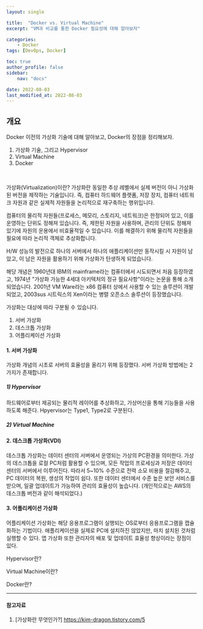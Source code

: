 ```yaml
---
layout: single

title:  "Docker vs. Virtual Machine"
excerpt: "VM과 비교를 통한 Docker 필요성에 대해 알아보자"

categories:
    - Docker
tags: [DevOps, Docker]

toc: true
author_profile: false
sidebar:
    nav: "docs"

date: 2022-08-03
last_modified_at: 2022-08-03
---
```


## 개요
Docker 이전의 가상화 기술에 대해 알아보고, Docker의 장점을 정리해보자.
1. 가상화 기술, 그리고 Hypervisor
2. Virtual Machine
3. Docker
<br>

가상화(Virtualization)이란?
가상화란 동일한 추상 레벨에서 실제 버전이 아니 가상화된 버전을 제작하는 기술입니다. 즉, 컴퓨터 하드웨어 플랫폼, 저장 장치, 컴퓨터 네트워크 자원과 같은 실제적 자원들을 논리적으로 재구축하는 행위입니다.

컴퓨터의 물리적 자원들(프로세스, 메모리, 스토리지, 네트워크)은 한정되어 있고, 이를 운영하는 단위도 정해져 있습니다.
즉, 제한된 자원을 사용하며, 관리의 단위도 정해져 있기에 자원의 운용에서 비효율적일 수 있습니다.
이를 해결하기 위해 물리적 자원들을 필요에 따라 논리적 객체로 추상화합니다.

H/W 성능의 발전으로 하나의 서버에서 하나의 애플리케이션만 동작시킬 시 
자원이 남았고, 이 남은 자원을 활용하기 위해 가상화가 탄생하게 되었습니다.

해당 개념은 1960년대 IBM의 mainframe라는 컴퓨터에서 시도되면서 처음 등장하였고, 1974년 "가상화 가능한 4세대 아키텍처의 정규 필요사항"이라는 논문을 통해 소개 되었습니다. 2001년 VM Ware라는 x86 컴퓨터 상에서 사용할 수 있는 솔루션이 개발되었고, 2003sus 시트릭스의 Xen이라는 병렬 오픈소스 솔루션이 등장했습니다.

가상화는 대상에 따라 구분될 수 있습니다.
1. 서버 가상화
2. 데스크톱 가상화
3. 어플리케이션 가상화

#### 1. 서버 가상화
가상화 개념의 시초로 서버의 효율성을 올리기 위해 등장했다.
서버 가상화 방법에는 2가지가 존재합니다.
##### 1) Hypervisor
하드웨어로부터 제공되는 물리적 레이어를 추상화하고, 가상머신을 통해 기능들을 사용하도록 해준다. Hpyervisor는 Type1, Type2로 구분된다.


##### 2) Virtual Machine



#### 2. 데스크톱 가상화(VDI)
데스크톱 가상화는 데이터 센터의 서버에서 운영되는 가상의 PC환경을 의미한다.
가상의 데스크톱을 로컬 PC처럼 활용할 수 있으며, 모든 작업의 프로세싱과 저장은 데이터 센터의 서버에서 이루어진다.
따라서 5~10% 수준으로 전력 소모 비용을 절감해주고, PC 데이터의 복원, 생성의 작업이 쉽다. 또한 데이터 센터에서 수준 높은 보안 서비스를 받으며, 일괄 업데이트가 가능하여 관리의 효율성이 높습니다.
(개인적으로는 AWS의 데스크톱 버전과 같이 해석되었다.)

#### 3. 어플리케이션 가상화
어플리케이션 가상화는 해당 응용프로그램이 실행되는 OS로부터 응용프로그램을 캡슐화하는 기법이다. 애플리케이션을 실제로 PC에 설치하진 않았지만, 마치 설치된 것처럼 실행할 수 있다. 앱 가상화 또한 관리자의 배포 및 업데이트 효율성 향상이라는 장점이 있다.

Hypervisor란?

Virtual Machine이란?

Docker란?


---
#### 참고자료
1. [가상화란 무엇인가?] https://kim-dragon.tistory.com/5